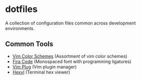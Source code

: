 # dotfiles

A collection of configuration files common across development environments.

## Common Tools
 - [Vim Color Schemes](https://github.com/flazz/vim-colorschemes) (Assortment of vim color schemes)
 - [Fira Code](https://github.com/tonsky/FiraCode/wiki) (Monospaced font with programming ligatures)
 - [Vim Plug](https://github.com/junegunn/vim-plug) (Vim plugin manager)
 - [Hexyl](https://github.com/sharkdp/hexyl) (Terminal hex viewer)
